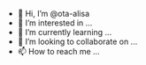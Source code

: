 - 👋 Hi, I’m @ota-alisa
- 👀 I’m interested in ...
- 🌱 I’m currently learning ...
- 💞️ I’m looking to collaborate on ...
- 📫 How to reach me ...

<!---
ota-alisa/ota-alisa is a ✨ special ✨ repository because its `README.md` (this file) appears on your GitHub profile.
You can click the Preview link to take a look at your changes.
--->
